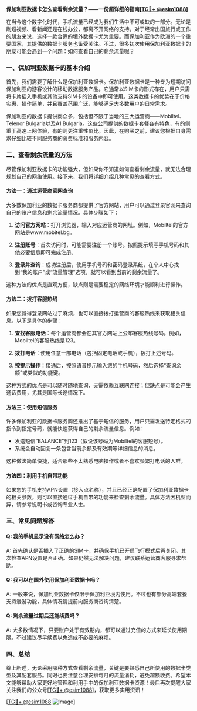 **保加利亚数据卡怎么查看剩余流量？——一份超详细的指南[[TG💪+ @esim1088](https://t.me/s/esim1088)]**

在当今这个数字化时代，手机流量已经成为我们生活中不可或缺的一部分。无论是刷短视频、看新闻还是在线办公，都离不开网络的支持。对于经常出国旅行或工作的朋友来说，选择一款合适的境外数据卡尤为重要。而保加利亚作为欧洲的一个重要国家，其提供的数据卡服务也备受关注。不过，很多初次使用保加利亚数据卡的朋友可能会遇到一个问题：如何查看自己的剩余流量呢？

### 一、保加利亚数据卡的基本介绍

首先，我们需要了解什么是保加利亚数据卡。保加利亚数据卡是一种专为短期访问保加利亚的游客设计的移动数据服务产品。它通常以SIM卡的形式存在，用户只需将卡片插入手机或其他支持SIM卡的设备中即可使用。这类数据卡的优势在于价格实惠、操作简单，并且覆盖范围广泛，能够满足大多数用户的日常需求。

保加利亚的数据卡提供商众多，包括但不限于当地的三大运营商——Mobiltel、Telenor Bulgaria以及A1 Bulgaria。这些公司提供的数据卡套餐各有特色，有的侧重于高速上网体验，有的则更注重性价比。因此，在购买之前，建议您根据自身需求仔细比较不同服务商的资费标准和服务内容。

### 二、查看剩余流量的方法

尽管保加利亚数据卡的功能强大，但如果你不知道如何查看剩余流量，就无法合理规划自己的网络使用。接下来，我们将详细介绍几种常见的查看方式。

#### 方法一：通过运营商官网查询

大多数保加利亚的数据卡服务商都提供了官方网站，用户可以通过登录官网来查询自己的账户信息和剩余流量情况。具体步骤如下：

1. **访问官方网站**：打开浏览器，输入对应运营商的网址。例如，Mobiltel的官方网站是www.mobitel.bg。
   
2. **注册账号**：首次访问时，可能需要注册一个账号。按照提示填写手机号码和其他必要信息即可完成注册。

3. **登录并查询**：成功注册后，使用手机号码和密码登录系统，在个人中心找到“我的账户”或“流量管理”选项，就可以看到当前的剩余流量了。

这种方法的优点是直观方便，缺点则是需要稳定的网络环境才能顺利进行操作。

#### 方法二：拨打客服热线

如果您觉得登录网站过于麻烦，也可以直接拨打运营商的客服热线来获取相关信息。以下是具体的步骤：

1. **查找客服电话**：每个运营商都会在其官方网站上公布客服热线号码。例如，Mobiltel的客服热线是123。

2. **拨打电话**：使用任意一部电话（包括固定电话或手机），拨打上述号码。

3. **按提示操作**：接通后，按照语音提示输入您的手机号码，然后选择“查询余额”或类似的功能键。

这种方式的优点是可以随时随地查询，无需依赖互联网连接；但缺点是可能会产生通话费用，尤其是国际长途情况下。

#### 方法三：使用短信服务

许多保加利亚的数据卡服务商还推出了基于短信的服务，用户只需发送特定格式的指令到指定号码，就能快速获得自己的剩余流量信息。例如：

- 发送短信“BALANCE”到123（假设该号码为Mobiltel的客服短号）。
- 系统会自动回复一条包含当前余额及有效期等详细信息的消息。

这种做法简单快捷，适合那些不太熟悉电脑操作或者不喜欢频繁打电话的人群。

#### 方法四：利用手机自带功能

如果您的手机支持APN设置（接入点名称），并且已经正确配置了保加利亚数据卡的相关参数，则可以直接通过手机自带的功能来检查剩余流量。具体方法因机型而异，请参考说明书或咨询专业人士。

### 三、常见问题解答

#### Q: 我的手机显示没有网络怎么办？
A: 首先确认是否插入了正确的SIM卡，并确保手机已开启飞行模式后再关闭。其次检查APN设置是否正确。如果仍然无法解决问题，建议联系运营商客服寻求帮助。

#### Q: 我可以在国外使用保加利亚数据卡吗？
A: 一般来说，保加利亚数据卡仅限于保加利亚境内使用。不过也有部分高端套餐支持漫游功能，具体情况请提前向服务商咨询清楚。

#### Q: 剩余流量过期后还能续费吗？
A: 大多数情况下，只要账户处于有效期内，都可以通过充值的方式来延长使用期限。不过建议尽早续费以免造成不必要的麻烦。

### 四、总结

综上所述，无论采用哪种方式查看剩余流量，关键是要熟悉自己所使用的数据卡类型及其配套服务。同时也要注意合理安排每月的流量消耗，避免超额收费。希望本文能够帮助大家更好地管理和利用手中的保加利亚数据卡资源！最后再次提醒大家关注我们的公众号[[TG💪+ @esim1088](https://t.me/s/esim1088)]，获取更多实用资讯！

[[TG💪+ @esim1088](https://t.me/s/esim1088) ![Image](https://i.postimg.cc/4NQfJmqS/Snipaste-2025-05-13-00-14-12.png)]